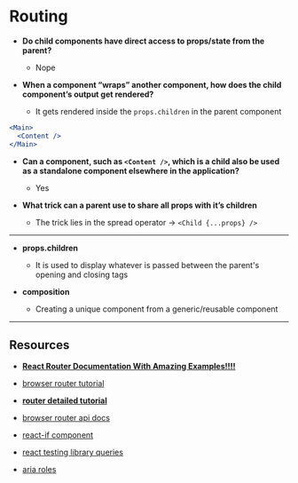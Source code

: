 # Routing

- **Do child components have direct access to props/state from the parent?**
  - Nope  

- **When a component “wraps” another component, how does the child component’s output get rendered?**
  - It gets rendered inside the `props.children` in the parent component 


```jsx
<Main>
  <Content />
</Main>
```

- **Can a component, such as `<Content />`, which is a child also be used as a standalone component elsewhere in the application?**
  - Yes 

- **What trick can a parent use to share all props with it’s children**
  - The trick lies in the spread operator &rarr; `<Child {...props} />` 



 
---

- **props.children**
  - It is used to display whatever is passed between the parent's opening and closing tags 

- **composition**
  - Creating a unique component from a generic/reusable component





---

## Resources

- **[React Router Documentation With Amazing Examples!!!!](https://reactrouter.com/web/api/Link)**

- [browser router tutorial](https://blog.pshrmn.com/entry/simple-react-router-v4-tutorial/)

- **[router detailed tutorial](https://learnwithparam.com/blog/different-types-of-router-in-react-router/)**

- [browser router api docs](https://reacttraining.com/react-router/web/api)

- [react-if component](https://www.npmjs.com/package/react-if)

- [react testing library queries](https://testing-library.com/docs/dom-testing-library/api-queries)

- [aria roles](https://www.w3.org/TR/html-aria/)



